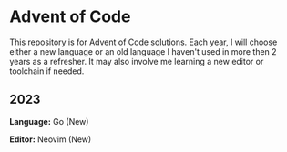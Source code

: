 # Advent of Code
This repository is for Advent of Code solutions.  Each year, I will choose either a new language or an old language
I haven't used in more then 2 years as a refresher.  It may also involve me learning a new editor or toolchain if needed.


## 2023
**Language:** Go (New)

**Editor:** Neovim (New)
